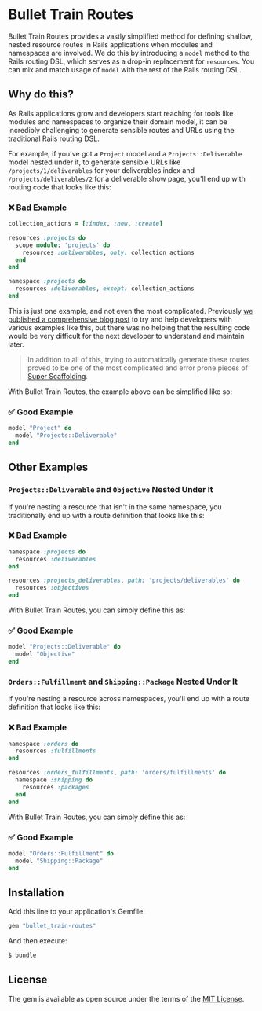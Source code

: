 # Bullet Train Routes
Bullet Train Routes provides a vastly simplified method for defining shallow, nested resource routes in Rails applications when modules and namespaces are involved. We do this by introducing a `model` method to the Rails routing DSL, which serves as a drop-in replacement for `resources`. You can mix and match usage of `model` with the rest of the Rails routing DSL.

## Why do this?
As Rails applications grow and developers start reaching for tools like modules and namespaces to organize their domain model, it can be incredibly challenging to generate sensible routes and URLs using the traditional Rails routing DSL. 

For example, if you've got a `Project` model and a `Projects::Deliverable` model nested under it, to generate sensible URLs like `/projects/1/deliverables` for your deliverables index and `/projects/deliverables/2` for a deliverable show page, you'll end up with routing code that looks like this:

### ❌ Bad Example
```ruby
collection_actions = [:index, :new, :create]

resources :projects do
  scope module: 'projects' do
    resources :deliverables, only: collection_actions
  end
end

namespace :projects do
  resources :deliverables, except: collection_actions
end
```

This is just one example, and not even the most complicated. Previously [we published a comprehensive blog post](https://blog.bullettrain.co/nested-namespaced-rails-routing-examples/) to try and help developers with various examples like this, but there was no helping that the resulting code would be very difficult for the next developer to understand and maintain later.

> In addition to all of this, trying to automatically generate these routes proved to be one of the most complicated and error prone pieces of [Super Scaffolding](https://bullettrain.co/docs/super-scaffolding).

With Bullet Train Routes, the example above can be simplified like so:

### ✅ Good Example
```ruby
model "Project" do 
  model "Projects::Deliverable"
end
```

## Other Examples

### `Projects::Deliverable` and `Objective` Nested Under It

If you're nesting a resource that isn't in the same namespace, you traditionally end up with a route definition that looks like this:

### ❌ Bad Example
```ruby
namespace :projects do
  resources :deliverables
end

resources :projects_deliverables, path: 'projects/deliverables' do
  resources :objectives
end
```

With Bullet Train Routes, you can simply define this as:

### ✅ Good Example
```ruby
model "Projects::Deliverable" do 
  model "Objective"
end
````

### `Orders::Fulfillment` and `Shipping::Package` Nested Under It

If you're nesting a resource across namespaces, you'll end up with a route definition that looks like this:

### ❌ Bad Example
```ruby
namespace :orders do
  resources :fulfillments
end

resources :orders_fulfillments, path: 'orders/fulfillments' do
  namespace :shipping do
    resources :packages
  end
end
```

With Bullet Train Routes, you can simply define this as:

### ✅ Good Example
```ruby
model "Orders::Fulfillment" do 
  model "Shipping::Package"
end
````

## Installation
Add this line to your application's Gemfile:

```ruby
gem "bullet_train-routes"
```

And then execute:
```bash
$ bundle
```

## License
The gem is available as open source under the terms of the [MIT License](https://opensource.org/licenses/MIT).
